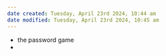 ```yaml
---
date created: Tuesday, April 23rd 2024, 10:44 am
date modified: Tuesday, April 23rd 2024, 10:45 am
---
```


- the password game
- 